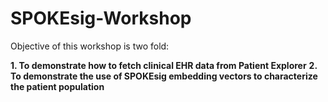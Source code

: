 # SPOKEsig-Workshop


Objective of this workshop is two fold:


**1. To demonstrate how to fetch clinical EHR data from Patient Explorer**
**2. To demonstrate the use of SPOKEsig embedding vectors to characterize the patient population**
